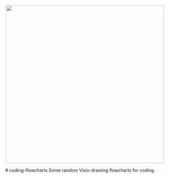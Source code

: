 <p align="center">
  <img width="500px" src="https://user-images.githubusercontent.com/89649191/132097508-102d6512-f513-4123-9c40-a8dc5b531844.png">
</p>
# coding-flowcharts
Some random Visio-drawing flowcharts for coding.
